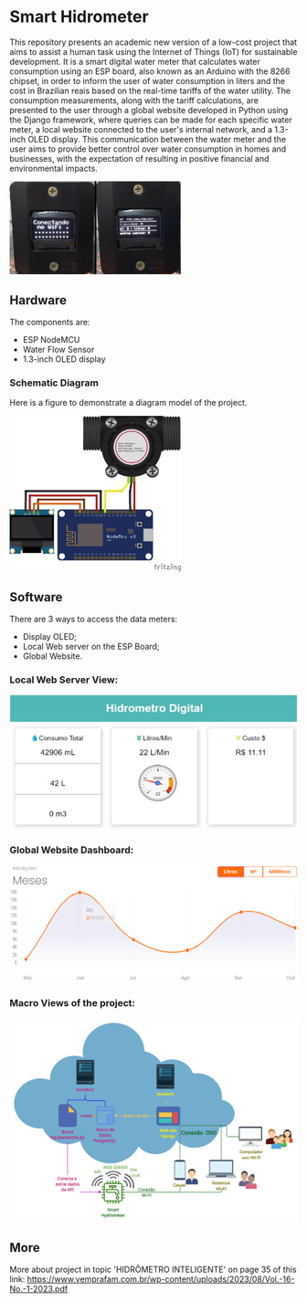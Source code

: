 # Smart Hidrometer

This repository presents an academic new version of a low-cost project that aims to assist a human task using the Internet of Things (IoT) for sustainable development. It is a smart digital water meter that calculates water consumption using an ESP board, also known as an Arduino with the 8266 chipset, in order to inform the user of water consumption in liters and the cost in Brazilian reais based on the real-time tariffs of the water utility. The consumption measurements, along with the tariff calculations, are presented to the user through a global website developed in Python using the Django framework, where queries can be made for each specific water meter, a local website connected to the user's internal network, and a 1.3-inch OLED display. This communication between the water meter and the user aims to provide better control over water consumption in homes and businesses, with the expectation of resulting in positive financial and environmental impacts.

<img src="imgs/display_conn_e_ip.jpg" alt="Smart Hidrometer" width="300"/>

## Hardware

The components are:
 - ESP NodeMCU
 - Water Flow Sensor
 - 1.3-inch OLED display

### Schematic Diagram
Here is a figure to demonstrate a diagram model of the project.

<img src="imgs/schematic.png" alt="schematic" width="300"/>

## Software

There are 3 ways to access the data meters:
- Display OLED;
- Local Web server on the ESP Board;
- Global Website.

### Local Web Server View:

<img src="imgs/local_webserver.png" alt="local_webserver" width="600"/>

### Global Website Dashboard:

<img src="imgs/dash_resume.png" alt="dash_resume" width="600"/>

### Macro Views of the project:

<img src="imgs/macro_view.png" alt="macro_view" width="800"/>

## More

More about project in topic 'HIDRÔMETRO INTELIGENTE' on page 35 of this link: https://www.vemprafam.com.br/wp-content/uploads/2023/08/Vol.-16-No.-1-2023.pdf
